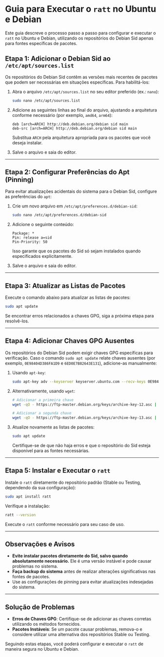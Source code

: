 
# Guia para Executar o `ratt` no Ubuntu e Debian

Este guia descreve o processo passo a passo para configurar e executar o `ratt` no Ubuntu e Debian, utilizando os repositórios do Debian Sid apenas para fontes específicas de pacotes.

## Etapa 1: Adicionar o Debian Sid ao `/etc/apt/sources.list`

Os repositórios do Debian Sid contêm as versões mais recentes de pacotes que podem ser necessárias em situações específicas. Para habilitá-los:

1. Abra o arquivo `/etc/apt/sources.list` no seu editor preferido (ex.: `nano`):

    ```bash
    sudo nano /etc/apt/sources.list
    ```

2. Adicione as seguintes linhas ao final do arquivo, ajustando a arquitetura conforme necessário (por exemplo, `amd64`, `arm64`):

    ```plaintext
    deb [arch=ARCH] http://deb.debian.org/debian sid main
    deb-src [arch=ARCH] http://deb.debian.org/debian sid main
    ```

    Substitua `ARCH` pela arquitetura apropriada para os pacotes que você deseja instalar.

3. Salve o arquivo e saia do editor.

---

## Etapa 2: Configurar Preferências do Apt (Pinning)

Para evitar atualizações acidentais do sistema para o Debian Sid, configure as preferências do `apt`:

1. Crie um novo arquivo em `/etc/apt/preferences.d/debian-sid`:

    ```bash
    sudo nano /etc/apt/preferences.d/debian-sid
    ```

2. Adicione o seguinte conteúdo:

    ```plaintext
    Package: *
    Pin: release a=sid
    Pin-Priority: 50
    ```

   Isso garante que os pacotes do Sid só sejam instalados quando especificados explicitamente.

3. Salve o arquivo e saia do editor.

---

## Etapa 3: Atualizar as Listas de Pacotes

Execute o comando abaixo para atualizar as listas de pacotes:

```bash
sudo apt update
```

Se encontrar erros relacionados a chaves GPG, siga a próxima etapa para resolvê-los.

---

## Etapa 4: Adicionar Chaves GPG Ausentes

Os repositórios do Debian Sid podem exigir chaves GPG específicas para verificação. Caso o comando `sudo apt update` relate chaves ausentes (por exemplo, `0E98404D386FA1D9` e `6ED0E7B82643E131`), adicione-as manualmente:

1. Usando `apt-key`:

    ```bash
    sudo apt-key adv --keyserver keyserver.ubuntu.com --recv-keys 0E98404D386FA1D9 6ED0E7B82643E131
    ```

2. Alternativamente, usando `wget`:

    ```bash
    # Adicionar a primeira chave
    wget -qO - https://ftp-master.debian.org/keys/archive-key-12.asc | sudo tee /etc/apt/trusted.gpg.d/debian-archive-key-12.asc
    
    # Adicionar a segunda chave
    wget -qO - https://ftp-master.debian.org/keys/archive-key-13.asc | sudo tee /etc/apt/trusted.gpg.d/debian-archive-key-13.asc
    ```

3. Atualize novamente as listas de pacotes:

    ```bash
    sudo apt update
    ```

   Certifique-se de que não haja erros e que o repositório do Sid esteja disponível para as fontes necessárias.

---

## Etapa 5: Instalar e Executar o `ratt`

Instale o `ratt` diretamente do repositório padrão (Stable ou Testing, dependendo da sua configuração):

```bash
sudo apt install ratt
```

Verifique a instalação:

```bash
ratt --version
```

Execute o `ratt` conforme necessário para seu caso de uso.

---

## Observações e Avisos

- **Evite instalar pacotes diretamente do Sid, salvo quando absolutamente necessário.** Ele é uma versão instável e pode causar problemas no sistema.
- **Faça backup do sistema** antes de realizar alterações significativas nas fontes de pacotes.
- Use as configurações de pinning para evitar atualizações indesejadas do sistema.

---

## Solução de Problemas

- **Erros de Chaves GPG**: Certifique-se de adicionar as chaves corretas utilizando os métodos fornecidos.
- **Pacotes Instáveis**: Se um pacote causar problemas, remova-o e considere utilizar uma alternativa dos repositórios Stable ou Testing.

Seguindo estas etapas, você poderá configurar e executar o `ratt` de maneira segura no Ubuntu e Debian.
